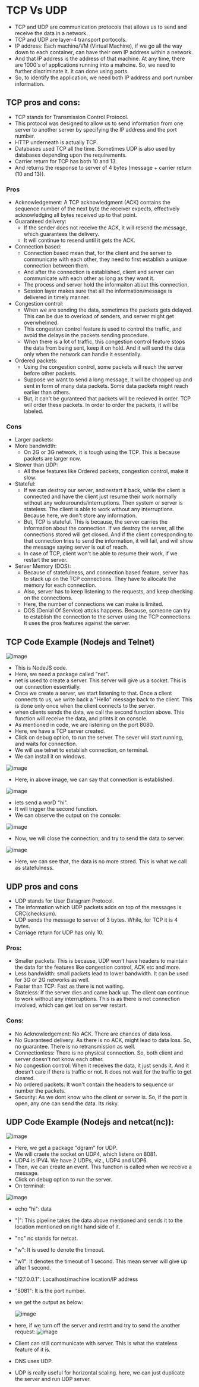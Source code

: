 # TCP Vs UDP
- TCP and UDP are communication protocols that allows us to send and receive the data in a network.
- TCP and UDP are layer-4 transport portocols.
- IP address: Each machine/VM (Virtual Machine), if we go all the way down to each container, can have their own IP address within a network.
- And that IP address is the address of that machine. At any time, there are 1000's of applications running into a mahcine. So, we need to further discriminate it. It can done using ports.
- So, to identify the application, we need both IP address and port number information.

## TCP pros and cons:
- TCP stands for Transmission Control Protocol.
- This protocol was designed to allow us to send information from one server to another server by specifying the IP address and the port number.
- HTTP underneath is actually TCP.
- Databases used TCP all the time. Sometimes UDP is also used by databases depending upon the requirements.
- Carrier return for TCP has both 10 and 13.
- And returns the response to server of 4 bytes (message + carrier return (10 and 13)). 

### Pros
- Acknowledgement: A TCP acknowledgment (ACK) contains the sequence number of the next byte the receiver expects, effectively acknowledging all bytes received up to that point.
- Guaranteed delivery:
  - If the sender does not receive the ACK, it will resend the message, which guarantees the delivery.
  - It will continue to resend until it gets the ACK.
- Connection based:
  - Connection based mean that, for the client and the server to communicate with each other, they need to first establish a unique connection between them.
  - And after the connection is established, client and server can communicate with each other as long as they want it.
  - The process and server hold the informaiton about this connection.
  - Session layer makes sure that all the information/message is delivered in timely manner.
- Congestion control:
   - When we are sending the data, sometimes the packets gets delayed. This can be due to overload of senders, and server might get overwhelmed.
   - This congestion control feature is used to control the traffic, and avoid the delays in the packets sending procedure.
   - When there is a lot of traffic, this congestion control feature stops the data from being sent, keep it on hold. And it will send the data only when the network can handle it essentially.
- Ordered packets:
  - Using the congestion control, some packets will reach the server before other packets.
  - Suppose we want to send a long message, it will be chopped up and sent in form of many data packets. Some data packets might reach earlier than others.
  - But, it can't be guranteed that packets will be recieved in order. TCP will order these packets. In order to order the packets, it will be labeled.

### Cons
- Larger packets:
- More bandwidth:
  - On 2G or 3G network, it is tough using the TCP. This is because packets are larger now.
- Slower than UDP:
  - All these features like Ordered packets, congestion control, make it slow.
- Stateful:
  - If we can destroy our server, and restart it back, while the client is connected and have the client just resume their work normally without any wokrarounds/interruptions. Then system or server is stateless. The client is able to work without any interruptions. Because here, we don't store any information.
  - But, TCP is stateful.  This is because, the server carries the information about the connection. If we destroy the server, all the connections stored will get closed. And if the client corresponding to that connection tries to send the information, it will fail, and will show the message saying server is out of reach.
  -  In case of TCP, client won't be able to resume their work, if we restart the server.
- Server Memory (DOS):
  - Because of statefulness, and connection based feature, server has to stack up on the TCP connections. They have to allocate the memory for each connection.
  - Also, server has to keep listening to the requests, and keep checking on the connections.
  - Here, the number of connections we can make is limited.
  - DOS (Denial Of Service) attcks happens. Because, someone can try to establish the connection to the server using the TCP connections. It uses the pros features against the server.
## TCP Code Example (Nodejs and Telnet)

![image](https://github.com/user-attachments/assets/7b4cb04e-5984-4963-9514-91e677b864a1)

- This is NodeJS code.
- Here, we need a package called "net".
- net is used to create a server. This server will give us a socket. This is our connection essentially.
- Once we create a server, we start listening to that. Once a client connects to us, we write back a "Hello" message back to the client. This is done only once when the client connects to the server.
- when clients sends the data, we call the second function above. This function will receive the data, and prints it on console.
- As mentioned in code, we are listening on the port 8080.
- Here, we have a TCP server created.
- Click on debug option, to run the server. The sever will start running, and waits for connection.
- We will use telnet to establish connection, on terminal. 
- We can install it on windows.

 ![image](https://github.com/user-attachments/assets/b26f4ede-1584-40af-95b3-58c2c4b94f81)

- Here, in above image, we can say that connection is established.

![image](https://github.com/user-attachments/assets/d45714a7-c790-4868-b592-be4bbc89dd48)

- lets send a worD "hi".
- It will trigger the second function.
- We can observe the output on the console:

![image](https://github.com/user-attachments/assets/d0138917-c4c1-4bb4-9814-8ad999031845)

- Now, we will close the connection, and try to send the data to server:

![image](https://github.com/user-attachments/assets/9eaeaf06-f624-4698-9201-695d1ec1e0d2)

- Here, we can see that, the data is no more stored. This is what we call as statefulness.
## UDP pros and cons
- UDP stands for User Datagram Protocol.
- The information which UDP packets adds on top of the messages is CRC(checksum).
- UDP sends the message to server of 3 bytes. While, for TCP it is 4 bytes.
- Carriage return for UDP has only 10.
### Pros:
- Smaller packets: This is because, UDP won't have headers to maintain the data for the features like congestion control, ACK etc and more.
- Less bandwidth: small packets lead to lower bandwidth. It can be used for 3G or 2G networks as well.
- Faster than TCP: Fast as there is not waiting.
- Stateless: If the server dies and came back up. The client can continue to work without any interruptions. This is as there is not connection involved, which can get lost on server restart.

### Cons:
- No Acknowledgement: No ACK. There are chances of data loss.
- No Guaranteed delivery: As there is no ACK, might lead to data loss. So, no guarantee. There is no retransmission as well.
- Connectionless: There is no physical connection. So, both client and server doesn't not know each other.
- No congestion control: When it receives the data, it just sends it. And it doesn't care if there is traffic or not. It does not wait for the traffic to get cleared.
- No ordered packets: It won't contain the headers to sequence or number the packets.
- Security: As we dont know who the client or server is. So, if the port is open, any one can send the data. Its risky.

## UDP Code Example (Nodejs and netcat(nc)):

![image](https://github.com/user-attachments/assets/6783d628-43aa-443c-815b-87fe2333140f)

- Here, we get a package "dgram" for UDP.
- We will craete the socket on UDP4, which listens on 8081.
- UDP4 is IPV4. We have 2 UDPs, viz., UDP4 and UDP6.
- Then, we can create an event. This function is called when we receive a message.
- Click on debug option to run the server.
- On terminal:

![image](https://github.com/user-attachments/assets/ac9fe520-8e78-4902-9916-09a8a012067a)

- echo "hi": data
- "|": This pipeline takes the data above mentioned and sends it to the location mentioned on right hand side of it.
- "nc" nc stands for netcat.
- "w": It is used to denote the timeout.
- "w1": It denotes the timeout of 1 second. This mean server will give up after 1 second.
- "127.0.0.1": Localhost/machine location/IP address
- "8081": It is the port number.
- we get the output as below:
  
  ![image](https://github.com/user-attachments/assets/58172a7f-585c-41fb-b1d5-0c6763923557)

- here, if we turn off the server  and restrt and try to send the another request:
  ![image](https://github.com/user-attachments/assets/e080b11a-c39d-458b-ada2-2e0e06ec0681)

- Client can still communicate with server. This is what the stateless feature of it is.
- DNS uses UDP.
- UDP is really useful for horizontal scaling. here, we can just duplicate the server and run UDP server.
